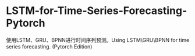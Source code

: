# LSTM-for-Time-Series-Forecasting-Pytorch
使用LSTM、GRU、BPNN进行时间序列预测。Using LSTM\GRU\BPNN for time series forecasting. (Pytorch Edition)

